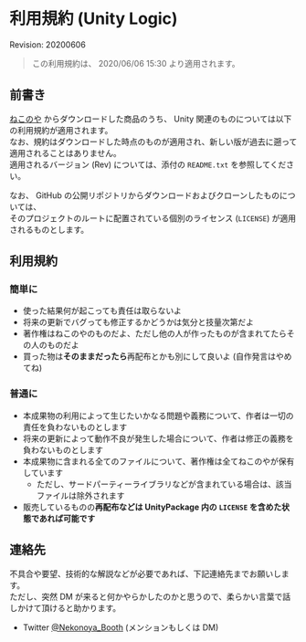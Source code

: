 # 利用規約 (Unity Logic)

Revision: 20200606

> この利用規約は、 2020/06/06 15:30 より適用されます。

## 前書き

[ねこのや](https://natsuneko.booth.pm) からダウンロードした商品のうち、 Unity 関連のものについては以下の利用規約が適用されます。  
なお、規約はダウンロードした時点のものが適用され、新しい版が過去に遡って適用されることはありません。  
適用されるバージョン (Rev) については、添付の `README.txt` を参照してください。

なお、 GitHub の公開リポジトリからダウンロードおよびクローンしたものについては、  
そのプロジェクトのルートに配置されている個別のライセンス (`LICENSE`) が適用されるものとします。

## 利用規約

### 簡単に

- 使った結果何が起こっても責任は取らないよ
- 将来の更新でバグっても修正するかどうかは気分と技量次第だよ
- 著作権はねこのやのものだよ、ただし他の人が作ったものが含まれてたらその人のものだよ
- 買った物は**そのままだったら**再配布とかも別にして良いよ (自作発言はやめてね)

### 普通に

- 本成果物の利用によって生じたいかなる問題や義務について、作者は一切の責任を負わないものとします
- 将来の更新によって動作不良が発生した場合について、作者は修正の義務を負わないものとします
- 本成果物に含まれる全てのファイルについて、著作権は全てねこのやが保有しています
  - ただし、サードパーティーライブラリなどが含まれている場合は、該当ファイルは除外されます
- 販売しているものの**再配布などは UnityPackage 内の `LICENSE` を含めた状態であれば可能です**

## 連絡先

不具合や要望、技術的な解説などが必要であれば、下記連絡先までお願いします。  
ただし、突然 DM が来ると何かやらかしたのかと思うので、柔らかい言葉で話しかけて頂けると助かります。

- Twitter [@Nekonoya_Booth](https://twitter.com/Nekonoya_Booth) (メンションもしくは DM)
